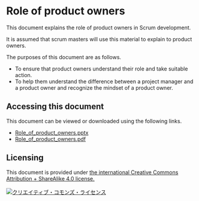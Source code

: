 # Role of product owners

This document explains the role of product owners in Scrum development.

It is assumed that scrum masters will use this material to explain to product owners.  

The purposes of this document are as follows.
- To ensure that product owners understand their role and take suitable action. 
- To help them understand the difference between a project manager and a product  owner and recognize the mindset of a product owner.   

## Accessing this document

This document can be viewed or downloaded using the following links.  
* [Role_of_product_owners.pptx](./docs/Role_of_product_owners.pptx?raw=true)
* [Role_of_product_owners.pdf](./docs/Role_of_product_owners.pdf?raw=true)

## Licensing

This document is provided under <a rel="license" href="http://creativecommons.org/licenses/by-sa/4.0/">the international Creative Commons Attribution + ShareAlike 4.0 license.</a>  
<br />
<a rel="license" href="http://creativecommons.org/licenses/by-sa/4.0/">
  <img alt="クリエイティブ・コモンズ・ライセンス" style="border-width:0" src="https://i.creativecommons.org/l/by-sa/4.0/88x31.png" />
</a>
